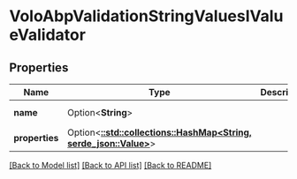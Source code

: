 # VoloAbpValidationStringValuesIValueValidator

## Properties

Name | Type | Description | Notes
------------ | ------------- | ------------- | -------------
**name** | Option<**String**> |  | [optional][readonly]
**properties** | Option<[**::std::collections::HashMap<String, serde_json::Value>**](serde_json::Value.md)> |  | [optional][readonly]

[[Back to Model list]](../README.md#documentation-for-models) [[Back to API list]](../README.md#documentation-for-api-endpoints) [[Back to README]](../README.md)


